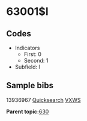 # 63001$l

## Codes

-   Indicators
    -   First: 0
    -   Second: 1
-   Subfield: l

## Sample bibs

13936967 [Quicksearch](https://search.library.yale.edu/catalog/13936967) [VXWS](http://prodorbis.library.yale.edu:7014/vxws/GetHoldingsService?bibId=13936967)

**Parent topic:**[630](../../tags/630/630.md)


